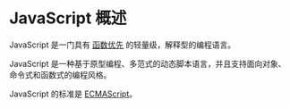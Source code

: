 # JavaScript 概述

JavaScript 是一门具有 [函数优先](first-class-function.md) 的轻量级，解释型的编程语言。  

JavaScript 是一种基于原型编程、多范式的动态脚本语言，并且支持面向对象、命令式和函数式的编程风格。  

JavaScript 的标准是 [ECMAScript](ECMAScript.md)。
